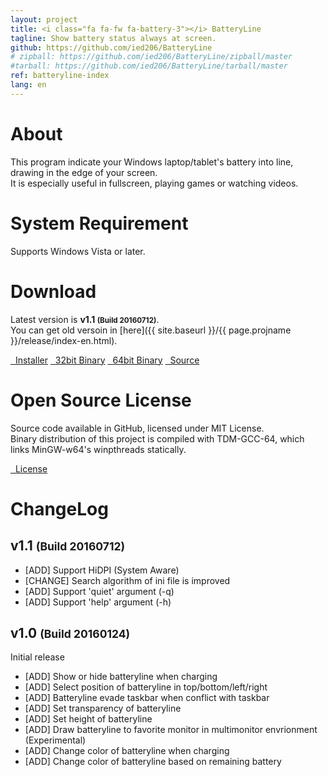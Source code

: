 ```yaml
---
layout: project
title: <i class="fa fa-fw fa-battery-3"></i> BatteryLine
tagline: Show battery status always at screen.
github: https://github.com/ied206/BatteryLine
# zipball: https://github.com/ied206/BatteryLine/zipball/master
#tarball: https://github.com/ied206/BatteryLine/tarball/master
ref: batteryline-index
lang: en
---
```


# <i class="fa fa-fw fa-commenting"></i> About
This program indicate your Windows laptop/tablet's battery into line, drawing in the edge of your screen.  
It is especially useful in fullscreen, playing games or watching videos.   

# <i class="fa fa-fw fa-check"></i> System Requirement
Supports Windows Vista or later.

# <i class="fa fa-fw fa-cloud"></i> Download
Latest version is **v1.1 <small>(Build 20160712)</small>**.  
You can get old versoin in [here]({{ site.baseurl }}/{{ page.projname }}/release/index-en.html).

<a href="{{ site.baseurl }}/{{ page.projname }}/release/v1.1/BatteryLine-v1.1-Installer.exe" class="btn-dark"><i class="fa fa-fw fa-archive"></i>&nbsp;&nbsp;Installer</a>
<a href="{{ site.baseurl }}/{{ page.projname }}/release/v1.1/BatteryLine-v1.1-bin-x86.zip" class="btn-dark"><i class="fa fa-fw fa-tasks"></i>&nbsp;&nbsp;32bit Binary</a>
<a href="{{ site.baseurl }}/{{ page.projname }}/release/v1.1/BatteryLine-v1.1-bin-x64.zip" class="btn-dark"><i class="fa fa-fw fa-tasks"></i>&nbsp;&nbsp;64bit Binary</a>
<a href="{{ site.baseurl }}/{{ page.projname }}/release/v1.1/BatteryLine-v1.1-src.zip" class="btn-dark"><i class="fa fa-fw fa-gears"></i>&nbsp;&nbsp;Source</a>

# <i class="fa fa-fw fa-book"></i> Open Source License
Source code available in GitHub, licensed under MIT License.  
Binary distribution of this project is compiled with TDM-GCC-64, which links MinGW-w64's winpthreads statically.

<a href="https://github.com/ied206/BatteryLine/blob/master/LICENSE" class="btn-dark"><i class="fa fa-book"></i>&nbsp;&nbsp;License</a>

# <i class="fa fa-fw fa-file-text"></i> ChangeLog

## v1.1 <small>(Build 20160712)</small>
- [ADD] Support HiDPI (System Aware)
- [CHANGE] Search algorithm of ini file is improved
- [ADD] Support 'quiet' argument (-q)
- [ADD] Support 'help' argument (-h)

## v1.0 <small>(Build 20160124)</small>
Initial release

- [ADD] Show or hide batteryline when charging
- [ADD] Select position of batteryline in top/bottom/left/right
- [ADD] Batteryline evade taskbar when conflict with taskbar
- [ADD] Set transparency of batteryline
- [ADD] Set height of batteryline
- [ADD] Draw batteryline to favorite monitor in multimonitor envrionment (Experimental)
- [ADD] Change color of batteryline when charging
- [ADD] Change color of batteryline based on remaining battery
